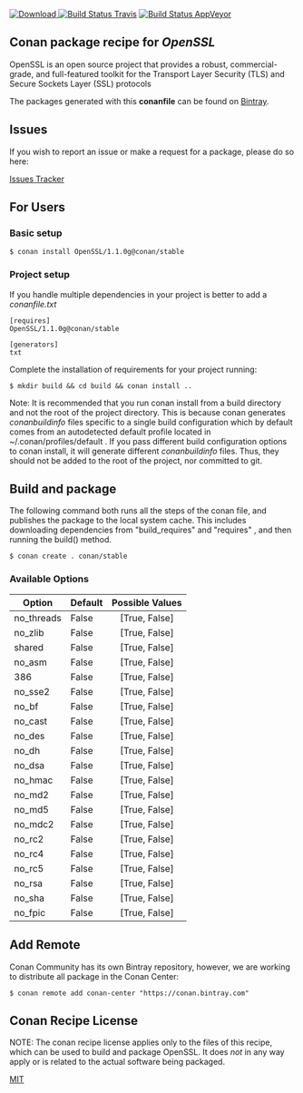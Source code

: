 [![Download](https://api.bintray.com/packages/conan-community/conan/OpenSSL%3Aconan/images/download.svg) ](https://bintray.com/conan-community/conan/OpenSSL%3Aconan/_latestVersion)
[![Build Status Travis](https://travis-ci.org/conan-community/conan-OpenSSL.svg)](https://travis-ci.org/conan-community/conan-OpenSSL)
[![Build Status AppVeyor](https://ci.appveyor.com/api/projects/status/github/conan-community/conan-OpenSSL?svg=true)](https://ci.appveyor.com/project/ConanCIintegration/conan-OpenSSL)

## Conan package recipe for *OpenSSL*

OpenSSL is an open source project that provides a robust, commercial-grade, and full-featured toolkit for the Transport Layer Security (TLS) and Secure Sockets Layer (SSL) protocols

The packages generated with this **conanfile** can be found on [Bintray](https://bintray.com/conan-community/conan/OpenSSL%3Aconan).


## Issues

If you wish to report an issue or make a request for a package, please do so here:

[Issues Tracker](https://github.com/conan-community/community/issues)


## For Users

### Basic setup

    $ conan install OpenSSL/1.1.0g@conan/stable

### Project setup

If you handle multiple dependencies in your project is better to add a *conanfile.txt*

    [requires]
    OpenSSL/1.1.0g@conan/stable

    [generators]
    txt

Complete the installation of requirements for your project running:

    $ mkdir build && cd build && conan install ..

Note: It is recommended that you run conan install from a build directory and not the root of the project directory.  This is because conan generates *conanbuildinfo* files specific to a single build configuration which by default comes from an autodetected default profile located in ~/.conan/profiles/default .  If you pass different build configuration options to conan install, it will generate different *conanbuildinfo* files.  Thus, they should not be added to the root of the project, nor committed to git.


## Build and package

The following command both runs all the steps of the conan file, and publishes the package to the local system cache.  This includes downloading dependencies from "build_requires" and "requires" , and then running the build() method.

    $ conan create . conan/stable


### Available Options
| Option        | Default | Possible Values  |
| ------------- |:----------------- |:------------:|
| no_threads      | False |  [True, False] |
| no_zlib      | False |  [True, False] |
| shared      | False |  [True, False] |
| no_asm      | False |  [True, False] |
| 386      | False |  [True, False] |
| no_sse2      | False |  [True, False] |
| no_bf      | False |  [True, False] |
| no_cast      | False |  [True, False] |
| no_des      | False |  [True, False] |
| no_dh      | False |  [True, False] |
| no_dsa      | False |  [True, False] |
| no_hmac      | False |  [True, False] |
| no_md2      | False |  [True, False] |
| no_md5      | False |  [True, False] |
| no_mdc2      | False |  [True, False] |
| no_rc2      | False |  [True, False] |
| no_rc4      | False |  [True, False] |
| no_rc5      | False |  [True, False] |
| no_rsa      | False |  [True, False] |
| no_sha      | False |  [True, False] |
| no_fpic      | False |  [True, False] |


## Add Remote

Conan Community has its own Bintray repository, however, we are working to distribute all package in the Conan Center:

    $ conan remote add conan-center "https://conan.bintray.com"


## Conan Recipe License

NOTE: The conan recipe license applies only to the files of this recipe, which can be used to build and package OpenSSL.
It does *not* in any way apply or is related to the actual software being packaged.

[MIT](LICENSE)
